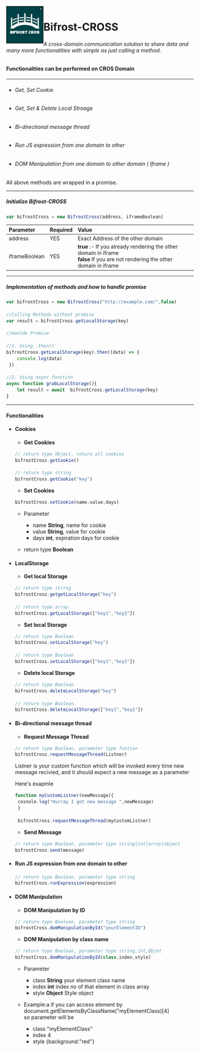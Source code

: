 <img src="logo.jpg" width="100px" height="100px"  align="left"/>

# Bifrost-CROSS
###### A cross-domain communication solution to share data and many more  functionalities with simple as just calling a method.
#### Functionalities can be performed on CROS Domain
 -------------
 
- ###### Get, Set Cookie
- ###### Get, Set & Delete  Local Stroage 
- ###### Bi-directional message thread
- ###### Run JS expression from one domain to other
- ###### DOM Manipulation from one domain to other domain ( Iframe )

All above methods are wrapped in a promise. 



----
##### Initialize Bifrost-CROSS
```javascript
var bifrostCross = new BifrostCross(address, iframeBoolean)	
```
| Parameter        | Required           | Value  |
| :------------- |:---------------------|:-----|
| address      | YES | Exact Address of the other domain|
| iframeBoolean| YES      |   <b>true</b> :- If you already rendering the other domain in iframe <br> <b>false</b> If you are not rendering the other domain in iframe |

---
##### Implementation of methods and how to handle promise
```javascript
var bifrostCross = new BifrostCross("http://example.com/",false)

//Calling Methods without promise
var result = bifrostCross.getLocalStorage(key)

//Hanlde Promise

//1. Using .then()
bifrostCross.getLocalStorage(key).then((data) => {
	console.log(data)
 })

//2. Using async function
async function grabLocalStorage(){
	let result = await  bifrostCross.getLocalStorage(key)
}
```
---
#### Functionalities
* #### Cookies
	* __Get Cookies__
	```javascript
    // return type Object, return all cookies
    bifrostCross.getCookie() 
    
   // return type string
   	bifrostCross.getCookie("key")
    ```
    
    * __Set Cookies__
	```javascript
   	bifrostCross.setCookie(name,value,days)   
     ```
     * Parameter 
     	* name __String__,  name for cookie
        * value __String__, value for cookie
        * days __int__, expiration days for cookie
        
     * return type __Boolean__
     
* #### LocalStorage	
	* __Get local Storage__
	```javascript
    // return type stirng
    bifrostCross.getgetLocalStorage("key") 
    
    // return type array
   	bifrostCross.getLocalStorage(["key1","key2"])
    ```
    
    * __Set local Storage__
	```javascript
    // return type Boolean
    bifrostCross.setLocalStorage("key") 
    
    // return type Boolean
   	bifrostCross.setLocalStorage(["key1","key2"])
    ```
    
    * __Delete local Storage__
	```javascript
    // return type Boolean
    bifrostCross.deleteLocalStorage("key") 
    
    // return type Boolean
   	bifrostCross.deleteLocalStorage(["key1","key2"])
    ```

* #### Bi-directional message thread
	* __Request Message Thread__
	```javascript
    // return type Boolean, parameter type funtion
    bifrostCross.requestMessageThread(Listner)
    ```
   Listner is your custom function which will be invoked every time new message recivied, and it should expect a new message as a parameter
    
   Here's exapmle
   
   ```javascript
   function myCustomListner(newMessage){
   	cosnole.log("Hurray I got new message ",newMessage)
    }
    
    bifrostCross.requestMessageThread(myCustomListner)
   ```
   
    * __Send Message__
	```javascript
    // return type Boolean, parameter type string|int|array|object
    bifrostCross.send(message)
     ```
     
* #### Run JS expression from one domain to other
	```javascript
    // return type Boolean, parameter type string
    bifrostCross.runExpression(expression)
     ```
* #### DOM Manipulation
	* __DOM Manipulation by ID__
	```javascript
    // return type Boolean, parameter type string
    bifrostCross.domManipulationById("yourElementID")
     ```
    * __DOM Manipulation by class name__
	```javascript
    // return type Boolean, parameter type string,int,Objet
    bifrostCross.domManipulationById(class,index,style)
     ```
  	* Parameter 
     	* class __String__  your element class name
        * index __int__ index no of that element in class array
        * style __Object__ Style object
        
    * Example:a
    if you can access element by 
    document.getElementsByClassName("myElementClass)[4]<br/>
    so parameter will be <br/>
    	* class "myElementClass"
    	* index 4
    	* style {background:"red"}
 
